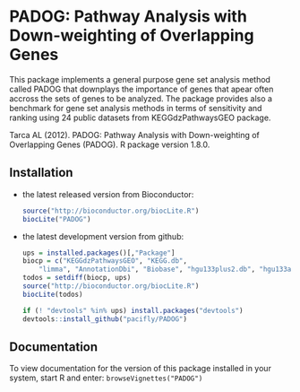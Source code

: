 PADOG: Pathway Analysis with Down-weighting of Overlapping Genes
================================================================

This package implements a general purpose gene set 
analysis method called PADOG that downplays the importance of
genes that apear often accross the sets of genes to be
analyzed. The package provides also a benchmark for gene set
analysis methods in terms of sensitivity and ranking using 24
public datasets from KEGGdzPathwaysGEO package.

Tarca AL (2012). PADOG: Pathway Analysis with Down-weighting of Overlapping Genes (PADOG). R package version 1.8.0.

Installation
------------

-   the latest released version from Bioconductor:

    ``` r
    source("http://bioconductor.org/biocLite.R")
    biocLite("PADOG")
    ```

-   the latest development version from github:

    ``` r
    ups = installed.packages()[,"Package"]
    biocp = c("KEGGdzPathwaysGEO", "KEGG.db", 
        "limma", "AnnotationDbi", "Biobase", "hgu133plus2.db", "hgu133a.db")
    todos = setdiff(biocp, ups)
    source("http://bioconductor.org/biocLite.R")
    biocLite(todos)

    if (! "devtools" %in% ups) install.packages("devtools")
    devtools::install_github("pacifly/PADOG") 
    ```

Documentation
-------------

To view documentation for the version of this package installed in your system, start R and enter: 
`browseVignettes("PADOG")`


